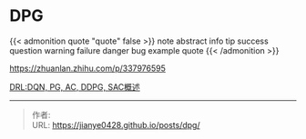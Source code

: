# DPG


{{< admonition quote "quote" false >}}
note abstract info tip success question warning failure danger bug example quote
{{< /admonition >}}

https://zhuanlan.zhihu.com/p/337976595

[DRL:DQN, PG, AC, DDPG, SAC概述](https://blog.csdn.net/weixin_43145941/article/details/110994304)

---

> 作者: <no value>  
> URL: https://jianye0428.github.io/posts/dpg/  

